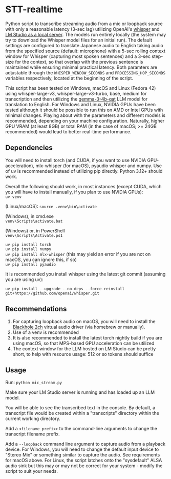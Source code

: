 # STT-realtime
Python script to transcribe streaming audio from a mic or loopback source with only a reasonable latency (3-sec lag) utilizing OpenAI's [whisper](https://github.com/openai/whisper) and [LM Studio as a local server](https://lmstudio.ai/docs/app/api/headless). The models run entirely locally (the system may try to download the Whisper model files for an initial run).
The default settings are configured to translate Japanese audio to English taking audio from the specified source (default: microphone) with a 5-sec rolling context window for Whisper (capturing most spoken sentences) and a 3-sec step-size for the context, so that overlap with the previous sentence is maintained while ensuring minimal practical latency. Both paramters are adjustable through the `WHISPER_WINDOW_SECONDS` and `PROCESSING_HOP_SECONDS` variables respectively, located at the beginning of the script.

This script has been tested on Windows, macOS and Linux (Fedora 42) using whisper-large-v3, whisper-large-v3-turbo, base, medium for transcription and then utilizing the [gemma-3-4b-qat](https://huggingface.co/collections/google/gemma-3-qat-67ee61ccacbf2be4195c265b) LLM model for translation to English. For Windows and Linux, NVIDIA GPUs have been tested although it should be possible to run this on AMD or Intel GPUs with minimal changes. Playing about with the parameters and different models is recommended, depending on your machine configuration. Naturally, higher GPU VRAM (at least 8GB) or total RAM (in the case of macOS; >= 24GB recommended) would lead to better real-time performance.

## Dependencies
You will need to install torch (and CUDA, if you want to use NVIDIA GPU-acceleration), mlx-whisper (for macOS), pyaudio whisper and numpy. Use of uv is recommended instead of utilizing pip directly. Python 3.12+ should work.

Overall the following should work, in most instances (except CUDA, which you will have to install manually, if you plan to use NVIDIA GPUs):  
`uv venv`  

(Linux/macOS): 
`source .venv\bin\activate`  

(Windows), in cmd.exe  
`venv\Scripts\activate.bat`  

(Windows) or, in PowerShell  
`venv\Scripts\Activate.ps1`  

`uv pip install torch`  
`uv pip install numpy`  
`uv pip install mlx-whisper` (this may yield an error if you are not on macOS, you can ignore this, if so)  
`uv pip install pyaudio`  


It is recommended you install whisper using the latest git commit (assuming you are using uv):

`uv pip install --upgrade --no-deps --force-reinstall git+https://github.com/openai/whisper.git`  


## Recommendations
1. For capturing loopback audio on macOS, you will need to install the [Blackhole 2ch](https://github.com/ExistentialAudio/BlackHole) virtual audio driver (via homebrew or manually). 
2. Use of a venv is recommended
3. It is also recommended to install the latest torch nightly build if you are using macOS, so that MPS-based GPU acceleration can be utilized
4. The context window for the LLM hosted on LM Studio can be pretty short, to help with resource usage: 512 or so tokens should suffice

## Usage
Run:
`python mic_stream.py`

Make sure your LM Studio server is running and has loaded up an LLM model.

You will be able to see the transcribed text in the console. By default, a transcript file would be created within a "transcripts" directory within the current working directory.

Add a `<filename_prefix>` to the command-line arguments to change the transcript filename prefix.

Add a `--loopback` command line argument to capture audio from a playback device. For Windows, you will need to change the default input device to "Stereo Mix" or something similar to capture the audio. See requirements for macOS above. For Linux, the script latches onto the "sysdefault" ALSA audio sink but this may or may not be correct for your system - modify the script to suit your needs.



